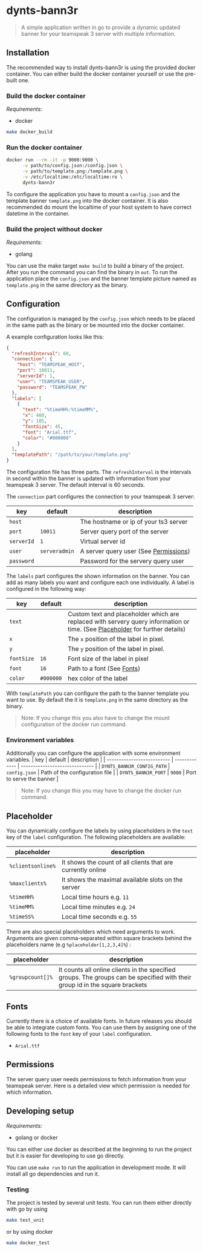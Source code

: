 # dynts-bann3r

> A simple application written in go to provide a dynamic updated banner for your teamspeak 3 server with multiple information.

## Installation

The recommended way to install dynts-bann3r is using the provided docker container. You can either build the docker container yourself or use the pre-built one.

### Build the docker container

*Requirements:*

- docker

```bash
make docker_build
```

### Run the docker container

```bash
docker run --rm -it -p 9000:9000 \
      -v path/to/config.json:/config.json \
      -v path/to/template.png:/template.png \
      -v /etc/localtime:/etc/localtime:ro \
      dynts-bann3r
```

To configure the application you have to mount a `config.json` and the template banner `template.png` into the docker container. It is also recommended do mount the localtime of your host system to have correct datetime in the container.

### Build the project without docker

*Requirements:*

- golang

You can use the make target `make build` to build a binary of the project. After you run the command you can find the binary in `out`. To run the application place the `config.json` and the banner template picture named as `template.png` in the same directory as the binary.

## Configuration

The configuration is managed by the `config.json` which needs to be placed in the same path as the binary or be mounted into the docker container.

A example configuration looks like this:

```json
{
  "refreshInterval": 60,
  "connection": {
    "host": "TEAMSPEAK_HOST",
    "port": 10011,
    "serverId": 1,
    "user": "TEAMSPEAK_USER",
    "password": "TEAMSPEAK_PW"
  },
  "labels": [
    {
      "text": "%timeHH%:%timeMM%",
      "x": 460,
      "y": 185,
      "fontSize": 45,
      "font": "Arial.ttf",
      "color": "#000000"
    }
  ],
  "templatePath": "/path/to/your/template.png"
}
```

The configuration file has three parts. The `refreshInterval` is the intervals in second within the banner is updated with information from your teamspeak 3 server. The default interval is 60 seconds.

The `connection` part configures the connection to your teamspeak 3 server:

| key        | default       | description                                           |
| ---------- | ------------- | ----------------------------------------------------- |
| `host`     |               | The hostname or ip of your ts3 server                 |
| `port`     | `10011`       | Server query port of the server                       |
| `serverId` | `1`           | Virtual server id                                     |
| `user`     | `serveradmin` | A server query user (See [Permissions](#permissions)) |
| `password` |               | Password for the servery query user                   |

The `labels` part configures the shown information on the banner. You can add as many labels you want and configure each one individually. A label is configured in the following way:

| key        | default   | description                                                                                                                                  |
| ---------- | --------- | -------------------------------------------------------------------------------------------------------------------------------------------- |
| `text`     |           | Custom text and placeholder which are replaced with servery query information or time. (See [Placeholder](#placeholder) for further details) |
| `x`        |           | The `x` position of the label in pixel.                                                                                                      |
| `y`        |           | The `y` position of the label in pixel.                                                                                                      |
| `fontSize` | `16`      | Font size of the label in pixel                                                                                                              |
| `font`     | `16`      | Path to a font (See [Fonts](#fonts))                                                                                                         |
| `color`    | `#000000` | hex color of the label                                                                                                                       |

With `templatePath` you can configure the path to the banner template you want to use. By default the it is `template.png` in the same directory as the binary.

> Note: If you change this you also have to change the mount configuration of the docker run command.

### Environment variables

Additionally you can configure the application with some environment variables. 
| key                        | default       | description                    |
| -------------------------- | ------------- | ------------------------------ |
| `DYNTS_BANN3R_CONFIG_PATH` | `config.json` | Path of the configuration file |
| `DYNTS_BANN3R_PORT`        | `9000`        | Port to serve the banner       |


> Note: If you change this you may have to change the docker run command.
## Placeholder

You can dynamically configure the labels by using placeholders in the `text` key of the `label` configuration. The following placeholders are available:

| placeholder       | description                                                 |
| ----------------- | ----------------------------------------------------------- |
| `%clientsonline%` | It shows the count of all clients that are currently online |
| `%maxclients%`    | It shows the maximal available slots on the server          |
| `%timeHH%`        | Local time hours e.g. `11`                                  |
| `%timeMM%`        | Local time minutes e.g. `24`                                |
| `%timeSS%`        | Local time seconds e.g. `55`                                |

There are also special placeholders which need arguments to work. Arguments are given comma-separated within square brackets behind the placeholders name (e.g `%placeholder[1,2,3,4]%`) :

| placeholder      | description                                                                                                                  |
| ---------------- | ---------------------------------------------------------------------------------------------------------------------------- |
| `%groupcount[]%` | It counts all online clients in the specified groups. The groups can be specified with their group id in the square brackets |

## Fonts

Currently there is a choice of available fonts. In future releases you should be able to integrate custom fonts.
You can use them by assigning one of the following fonts to the `font` key of your `label` configuration.

- `Arial.ttf`

## Permissions

The server query user needs permissions to fetch information from your teamspeak server. Here is a detailed view which permission is needed for which information.

## Developing setup

*Requirements:*

- golang or docker

You can either use docker as described at the beginning to run the project but it is easier for developing to use go directly.

You can use `make run` to run the application in development mode. It will install all go dependencies and run it.

### Testing

The project is tested by several unit tests. You can run them either directly with go by using

```bash
make test_unit
```

or by using docker

```bash
make docker_test
```